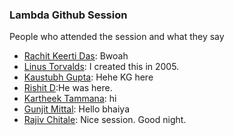 ### Lambda Github Session

People who attended the session and what they say 

- [Rachit Keerti Das](https://github.com/RachitKeertiDas): Bwoah
- [Linus Torvalds](https://github.com/torvalds): I created this in 2005.
- [Kaustubh Gupta](https://github.com/kaustubhg73): Hehe KG here
- [Rishit D](https://github.com/purplehand52):He was here.
- [Kartheek Tammana](https://github.com/kst164): hi
- [Gunjit Mittal](https://github.com/GunjitMittal): Hello bhaiya
- [Rajiv Chitale](https://github.com/RajivChitale): Nice session. Good night.

